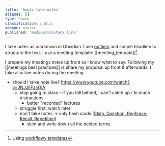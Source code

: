 ```yaml
---
title: 'howto take notes'
aliases: []
type: howto
classification: public
season: winter
published: 'medium/substack link'
---
```


I take notes as markdown in Obsidian. I use [outliner](https://github.com/vslinko/obsidian-outliner) and simple headline to structure the text. I use a meeting template: [[meeting_tempate]][^1].

I prepare my meetings notes up front so I know what to say. Following my [[meetings best practices]] is share my proposal up front & afterwards. I take also live notes during the meeting.  


* should I talke note live? https://www.youtube.com/watch?v=JNJJEFzaOiA
	* stop going to class - if you fall behind, i can't catch up / to much distractions 
		* better "recorded" lectures 
	* struggle first, watch later 
	* don't take notes -> only flash cards ([Skim, Question, Rephrase, Recall, Repetition](https://youtu.be/JNJJEFzaOiA?t=289)) 
		* skim and write down all the bolded terms


[^1]: Using [workflowy templates](https://workflowy.com/templates/meetings/)